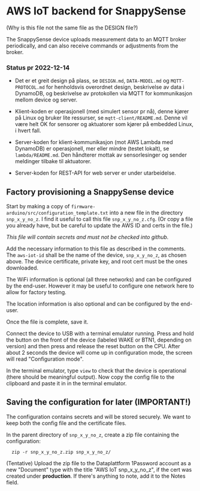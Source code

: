 # AWS IoT backend for SnappySense

(Why is this file not the same file as the DESIGN file?)

The SnappySense device uploads measurement data to an MQTT broker periodically, and can also receive
commands or adjustments from the broker.

### Status pr 2022-12-14

- Det er et greit design på plass, se `DESIGN.md`, `DATA-MODEL.md` og `MQTT-PROTOCOL.md` for
  henholdsvis overordnet design, beskrivelse av data i DynamoDB, og beskrivelse av protokollen
  via MQTT for kommunikasjon mellom device og server.

- Klient-koden er operasjonell (med simulert sensor pr nå), denne kjører på Linux og bruker lite
  ressurser, se `mqtt-client/README.md`.  Denne vil være helt OK for sensorer og aktuatorer som
  kjører på embedded Linux, i hvert fall.

- Server-koden for klient-kommunikasjon (mot AWS Lambda med DynamoDB) er operasjonell, mer eller
  mindre (testet lokalt), se `lambda/README.md`.  Den håndterer mottak av sensorlesinger og sender
  meldinger tilbake til aktuatorer.

- Server-koden for REST-API for web server er under utarbeidelse.


## Factory provisioning a SnappySense device

Start by making a copy of `firmware-arduino/src/configuration_template.txt` into a new file in the
directory `snp_x_y_no_z`.  I find it useful to call this file `snp_x_y_no_z.cfg`.  (Or copy a file
you already have, but be careful to update the AWS ID and certs in the file.)

_This file will contain secrets and must not be checked into github._

Add the necessary information to this file as described in the comments.  The `aws-iot-id` shall be
the name of the device, `snp_x_y_no_z`, as chosen above.  The device certificate, private key, and
root cert must be the ones downloaded.

The WiFi information is optional (all three networks) and can be configured by the end-user.
However it may be useful to configure one network here to allow for factory testing.

The location information is also optional and can be configured by the end-user.

Once the file is complete, save it.

Connect the device to USB with a terminal emulator running.  Press and hold the button on the front
of the device (labeled WAKE or BTN1, depending on version) and then press and release the reset
button on the CPU.  After about 2 seconds the device will come up in configuration mode, the screen
will read "Configuration mode".

In
the terminal emulator, type `view` to check that the device is operational (there should be
meaningful output).  Now copy the config file to the clipboard and paste it in in the terminal
emulator.

## Saving the configuration for later (IMPORTANT!)

The configuration contains secrets and will be stored securely.  We want to keep both the config
file and the certificate files.

In the parent directory of `snp_x_y_no_z`, create a zip file containing the configuration:
```
  zip -r snp_x_y_no_z.zip snp_x_y_no_z/
```

(Tentative) Upload the zip file to the Dataplattform 1Password account as a new "Document" type with
the title "AWS IoT snp_x_y_no_z", if the cert was created under **production**.  If there's anything
to note, add it to the Notes field.

